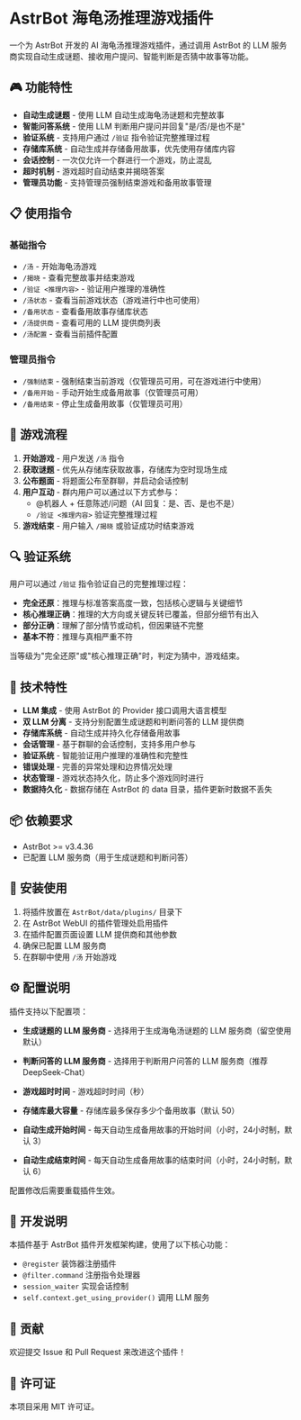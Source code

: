 # AstrBot 海龟汤推理游戏插件

一个为 AstrBot 开发的 AI 海龟汤推理游戏插件，通过调用 AstrBot 的 LLM 服务商实现自动生成谜题、接收用户提问、智能判断是否猜中故事等功能。

## 🎮 功能特性

- **自动生成谜题** - 使用 LLM 自动生成海龟汤谜题和完整故事
- **智能问答系统** - 使用 LLM 判断用户提问并回复"是/否/是也不是"
- **验证系统** - 支持用户通过 `/验证` 指令验证完整推理过程
- **存储库系统** - 自动生成并存储备用故事，优先使用存储库内容
- **会话控制** - 一次仅允许一个群进行一个游戏，防止混乱
- **超时机制** - 游戏超时自动结束并揭晓答案
- **管理员功能** - 支持管理员强制结束游戏和备用故事管理

## 📋 使用指令

### 基础指令

- `/汤` - 开始海龟汤游戏
- `/揭晓` - 查看完整故事并结束游戏
- `/验证 <推理内容>` - 验证用户推理的准确性
- `/汤状态` - 查看当前游戏状态（游戏进行中也可使用）
- `/备用状态` - 查看备用故事存储库状态
- `/汤提供商` - 查看可用的 LLM 提供商列表
- `/汤配置` - 查看当前插件配置

### 管理员指令

- `/强制结束` - 强制结束当前游戏（仅管理员可用，可在游戏进行中使用）
- `/备用开始` - 手动开始生成备用故事（仅管理员可用）
- `/备用结束` - 停止生成备用故事（仅管理员可用）

## 🎯 游戏流程

1. **开始游戏** - 用户发送 `/汤` 指令
2. **获取谜题** - 优先从存储库获取故事，存储库为空时现场生成
3. **公布题面** - 将题面公布至群聊，并启动会话控制
4. **用户互动** - 群内用户可以通过以下方式参与：
   - @机器人 + 任意陈述/问题（AI 回复：是、否、是也不是）
   - `/验证 <推理内容>` 验证完整推理过程
5. **游戏结束** - 用户输入 `/揭晓` 或验证成功时结束游戏

## 🔍 验证系统

用户可以通过 `/验证` 指令验证自己的完整推理过程：

- **完全还原**：推理与标准答案高度一致，包括核心逻辑与关键细节
- **核心推理正确**：推理的大方向或关键反转已覆盖，但部分细节有出入
- **部分正确**：理解了部分情节或动机，但因果链不完整
- **基本不符**：推理与真相严重不符

当等级为"完全还原"或"核心推理正确"时，判定为猜中，游戏结束。

## 🔧 技术特性

- **LLM 集成** - 使用 AstrBot 的 Provider 接口调用大语言模型
- **双 LLM 分离** - 支持分别配置生成谜题和判断问答的 LLM 提供商
- **存储库系统** - 自动生成并持久化存储备用故事
- **会话管理** - 基于群聊的会话控制，支持多用户参与
- **验证系统** - 智能验证用户推理的准确性和完整性
- **错误处理** - 完善的异常处理和边界情况处理
- **状态管理** - 游戏状态持久化，防止多个游戏同时进行
- **数据持久化** - 数据存储在 AstrBot 的 data 目录，插件更新时数据不丢失

## 📦 依赖要求

- AstrBot >= v3.4.36
- 已配置 LLM 服务商（用于生成谜题和判断问答）

## 🚀 安装使用

1. 将插件放置在 `AstrBot/data/plugins/` 目录下
2. 在 AstrBot WebUI 的插件管理处启用插件
3. 在插件配置页面设置 LLM 提供商和其他参数
4. 确保已配置 LLM 服务商
5. 在群聊中使用 `/汤` 开始游戏

## ⚙️ 配置说明

插件支持以下配置项：

- **生成谜题的 LLM 服务商** - 选择用于生成海龟汤谜题的 LLM 服务商（留空使用默认）
- **判断问答的 LLM 服务商** - 选择用于判断用户问答的 LLM 服务商（推荐 DeepSeek-Chat）

- **游戏超时时间** - 游戏超时时间（秒）
- **存储库最大容量** - 存储库最多保存多少个备用故事（默认 50）
- **自动生成开始时间** - 每天自动生成备用故事的开始时间（小时，24小时制，默认 3）
- **自动生成结束时间** - 每天自动生成备用故事的结束时间（小时，24小时制，默认 6）

配置修改后需要重载插件生效。

## 📝 开发说明

本插件基于 AstrBot 插件开发框架构建，使用了以下核心功能：

- `@register` 装饰器注册插件
- `@filter.command` 注册指令处理器
- `session_waiter` 实现会话控制
- `self.context.get_using_provider()` 调用 LLM 服务

## 🤝 贡献

欢迎提交 Issue 和 Pull Request 来改进这个插件！

## 📄 许可证

本项目采用 MIT 许可证。

